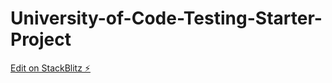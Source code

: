 # University-of-Code-Testing-Starter-Project

[Edit on StackBlitz ⚡️](https://stackblitz.com/edit/jest-example-zame2n)
